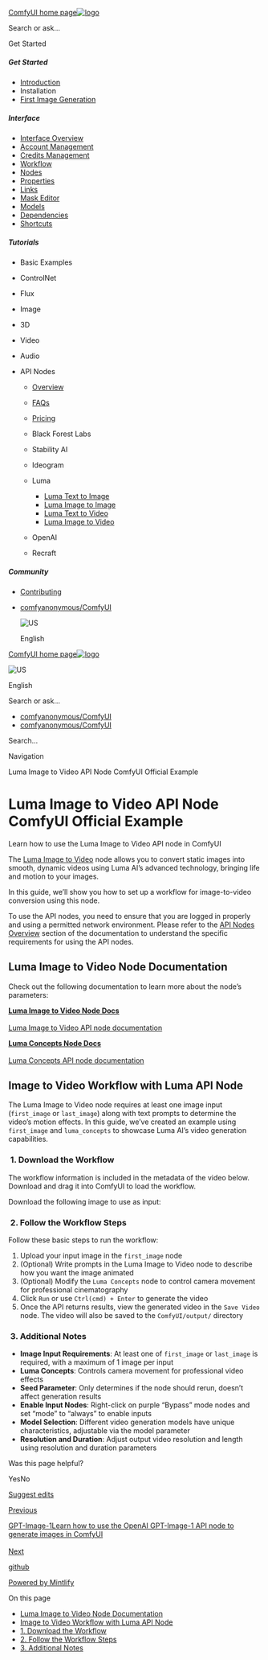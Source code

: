 [ComfyUI home page![logo](https://mintlify.s3.us-west-1.amazonaws.com/dripart/logo.png)](http://docs.comfy.org/)

Search or ask...

Get Started

##### Get Started

- [Introduction](http://docs.comfy.org/get_started/introduction)
- Installation
- [First Image Generation](http://docs.comfy.org/get_started/first_generation)

##### Interface

- [Interface Overview](http://docs.comfy.org/interface/overview)
- [Account Management](http://docs.comfy.org/interface/user)
- [Credits Management](http://docs.comfy.org/interface/credits)
- [Workflow](http://docs.comfy.org/essentials/core-concepts/workflow)
- [Nodes](http://docs.comfy.org/essentials/core-concepts/nodes)
- [Properties](http://docs.comfy.org/essentials/core-concepts/properties)
- [Links](http://docs.comfy.org/essentials/core-concepts/links)
- [Mask Editor](http://docs.comfy.org/interface/maskeditor)
- [Models](http://docs.comfy.org/essentials/core-concepts/models)
- [Dependencies](http://docs.comfy.org/essentials/core-concepts/dependencies)
- [Shortcuts](http://docs.comfy.org/interface/shortcuts)

##### Tutorials

- Basic Examples
- ControlNet
- Flux
- Image
- 3D
- Video
- Audio
- API Nodes
  
  - [Overview](http://docs.comfy.org/tutorials/api-nodes/overview)
  - [FAQs](http://docs.comfy.org/tutorials/api-nodes/faq)
  - [Pricing](http://docs.comfy.org/tutorials/api-nodes/pricing)
  - Black Forest Labs
  - Stability AI
  - Ideogram
  - Luma
    
    - [Luma Text to Image](http://docs.comfy.org/tutorials/api-nodes/luma/luma-text-to-image)
    - [Luma Image to Image](http://docs.comfy.org/tutorials/api-nodes/luma/luma-image-to-image)
    - [Luma Text to Video](http://docs.comfy.org/tutorials/api-nodes/luma/luma-text-to-video)
    - [Luma Image to Video](http://docs.comfy.org/tutorials/api-nodes/luma/luma-image-to-video)
  - OpenAI
  - Recraft

##### Community

- [Contributing](http://docs.comfy.org/community/contributing)

<!--THE END-->

- [comfyanonymous/ComfyUI](https://github.com/comfyanonymous/ComfyUI)
  
  ![US](https://purecatamphetamine.github.io/country-flag-icons/1x1/US.svg)
  
  English

[ComfyUI home page![logo](https://mintlify.s3.us-west-1.amazonaws.com/dripart/logo.png)](http://docs.comfy.org/)

![US](https://purecatamphetamine.github.io/country-flag-icons/1x1/US.svg)

English

Search or ask...

- [comfyanonymous/ComfyUI](https://github.com/comfyanonymous/ComfyUI)
- [comfyanonymous/ComfyUI](https://github.com/comfyanonymous/ComfyUI)

Search...

Navigation

Luma Image to Video API Node ComfyUI Official Example

# Luma Image to Video API Node ComfyUI Official Example

Learn how to use the Luma Image to Video API node in ComfyUI

The [Luma Image to Video](http://docs.comfy.org/built-in-nodes/api-node/video/luma/luma-image-to-video) node allows you to convert static images into smooth, dynamic videos using Luma AI’s advanced technology, bringing life and motion to your images.

In this guide, we’ll show you how to set up a workflow for image-to-video conversion using this node.

To use the API nodes, you need to ensure that you are logged in properly and using a permitted network environment. Please refer to the [API Nodes Overview](http://docs.comfy.org/tutorials/api-nodes/overview) section of the documentation to understand the specific requirements for using the API nodes.

## [​](http://docs.comfy.org#luma-image-to-video-node-documentation) Luma Image to Video Node Documentation

Check out the following documentation to learn more about the node’s parameters:

[**Luma Image to Video Node Docs**  
\
Luma Image to Video API node documentation](http://docs.comfy.org/built-in-nodes/api-node/video/luma/luma-image-to-video)

[**Luma Concepts Node Docs**  
\
Luma Concepts API node documentation](http://docs.comfy.org/built-in-nodes/api-node/video/luma/luma-concepts)

## [​](http://docs.comfy.org#image-to-video-workflow-with-luma-api-node) Image to Video Workflow with Luma API Node

The Luma Image to Video node requires at least one image input (`first_image` or `last_image`) along with text prompts to determine the video’s motion effects. In this guide, we’ve created an example using `first_image` and `luma_concepts` to showcase Luma AI’s video generation capabilities.

### [​](http://docs.comfy.org#1-download-the-workflow) 1. Download the Workflow

The workflow information is included in the metadata of the video below. Download and drag it into ComfyUI to load the workflow.

Download the following image to use as input:

### [​](http://docs.comfy.org#2-follow-the-workflow-steps) 2. Follow the Workflow Steps

Follow these basic steps to run the workflow:

1. Upload your input image in the `first_image` node
2. (Optional) Write prompts in the Luma Image to Video node to describe how you want the image animated
3. (Optional) Modify the `Luma Concepts` node to control camera movement for professional cinematography
4. Click `Run` or use `Ctrl(cmd) + Enter` to generate the video
5. Once the API returns results, view the generated video in the `Save Video` node. The video will also be saved to the `ComfyUI/output/` directory

### [​](http://docs.comfy.org#3-additional-notes) 3. Additional Notes

- **Image Input Requirements**: At least one of `first_image` or `last_image` is required, with a maximum of 1 image per input
- **Luma Concepts**: Controls camera movement for professional video effects
- **Seed Parameter**: Only determines if the node should rerun, doesn’t affect generation results
- **Enable Input Nodes**: Right-click on purple “Bypass” mode nodes and set “mode” to “always” to enable inputs
- **Model Selection**: Different video generation models have unique characteristics, adjustable via the model parameter
- **Resolution and Duration**: Adjust output video resolution and length using resolution and duration parameters

Was this page helpful?

YesNo

[Suggest edits](https://github.com/comfy-org/docs/edit/main/tutorials/api-nodes/luma/luma-image-to-video.mdx)

[Previous](http://docs.comfy.org/tutorials/api-nodes/luma/luma-text-to-video)

[GPT-Image-1Learn how to use the OpenAI GPT-Image-1 API node to generate images in ComfyUI  
\
Next](http://docs.comfy.org/tutorials/api-nodes/openai/gpt-image-1)

[github](https://github.com/comfyanonymous/ComfyUI/)

[Powered by Mintlify](https://mintlify.com/preview-request?utm_campaign=poweredBy&utm_medium=referral&utm_source=docs.comfy.org)

On this page

- [Luma Image to Video Node Documentation](http://docs.comfy.org#luma-image-to-video-node-documentation)
- [Image to Video Workflow with Luma API Node](http://docs.comfy.org#image-to-video-workflow-with-luma-api-node)
- [1. Download the Workflow](http://docs.comfy.org#1-download-the-workflow)
- [2. Follow the Workflow Steps](http://docs.comfy.org#2-follow-the-workflow-steps)
- [3. Additional Notes](http://docs.comfy.org#3-additional-notes)